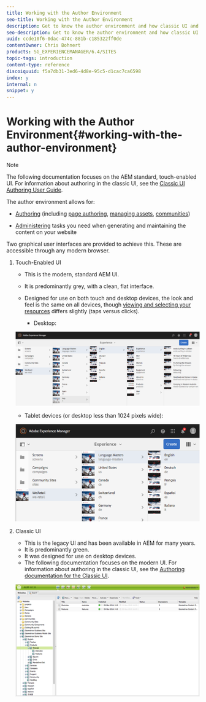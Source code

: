 ```yaml
---
title: Working with the Author Environment
seo-title: Working with the Author Environment
description: Get to know the author environment and how classic UI and the modern UI are different.
seo-description: Get to know the author environment and how classic UI and the modern UI are different.
uuid: ccde10f6-0dac-474c-881b-c185322ff0de
contentOwner: Chris Bohnert
products: SG_EXPERIENCEMANAGER/6.4/SITES
topic-tags: introduction
content-type: reference
discoiquuid: f5a7db31-3ed6-4d8e-95c5-d1cac7ca6598
index: y
internal: n
snippet: y
---
```


# Working with the Author Environment{#working-with-the-author-environment}

>[!NOTE]
>
>The following documentation focuses on the AEM standard, touch-enabled UI. For information about authoring in the classic UI, see the [Classic UI Authoring User Guide](/sites/classic-ui-authoring/user-guide).

The author environment allows for:

* [Authoring](../../../sites/authoring/using/author.md) (including [page authoring](../../../sites/authoring/using/page-authoring.md), [managing assets](/assets/user-guide), [communities](../../../communities/using/author-communities.md))  

* [Administering](/sites/administering/user-guide) tasks you need when generating and maintaining the content on your website

Two graphical user interfaces are provided to achieve this. These are accessible through any modern browser.

1. Touch-Enabled UI

    * This is the modern, standard AEM UI.
    * It is predominantly grey, with a clean, flat interface.
    * Designed for use on both touch and desktop devices, the look and feel is the same on all devices, though [viewing and selecting your resources](../../../sites/authoring/using/basic-handling.md#viewingandselectingyourresources) differs slightly (taps versus clicks).

        * Desktop:

   ![](assets/screen_shot_2018-03-23at115248.png)

    * Tablet devices (or desktop less than 1024 pixels wide):

   ![](assets/screen_shot_2018-03-23at115505.png)

1. Classic UI

    * This is the legacy UI and has been available in AEM for many years.
    * It is predominantly green.
    * It was designed for use on desktop devices.
    * The following documentation focuses on the modern UI. For information about authoring in the classic UI, see the [Authoring documentation for the Classic UI](../../../sites/classic-ui-authoring/using/classicui.md).

   ![](assets/chlimage_1-269.png)

